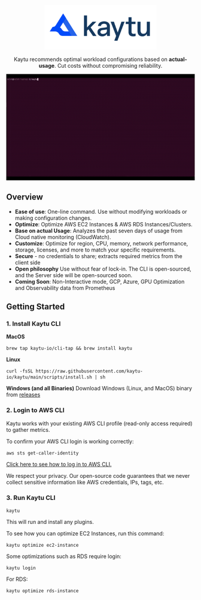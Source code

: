 <p align="center">
<a href="https://www.kaytu.io"><img src=".github/assets/Kaytu-New-Logo.svg" alt="Kaytu Logo" width="300" /></a>

<p align="center">Kaytu recommends optimal workload configurations based on <b>actual-usage</b>. Cut costs without compromising reliability.
</p>

![Kaytu Gif](.github/assets/kaytu.gif)

## Overview


- **Ease of use**: One-line command. Use without modifying workloads or making configuration changes.
- **Optimize**: Optimize AWS EC2 Instances & AWS RDS Instances/Clusters.
- **Base on actual Usage**: Analyzes the past seven days of usage from Cloud native monitoring (CloudWatch).
- **Customize**: Optimize for region, CPU, memory, network performance, storage, licenses, and more to match your specific requirements.
- **Secure** - no credentials to share; extracts required metrics from the client side
- **Open philosophy** Use without fear of lock-in. The CLI is open-sourced, and the Server side will be open-sourced soon.
- **Coming Soon**: Non-Interactive mode, GCP, Azure, GPU Optimization and Observability data from Prometheus

## Getting Started

### 1. Install Kaytu CLI

**MacOS**
```shell
brew tap kaytu-io/cli-tap && brew install kaytu
```

**Linux**
```shell
curl -fsSL https://raw.githubusercontent.com/kaytu-io/kaytu/main/scripts/install.sh | sh
```

**Windows (and all Binaries)**
Download Windows (Linux, and MacOS) binary from [releases](https://github.com/kaytu-io/kaytu/releases) 


### 2. Login to AWS CLI

Kaytu works with your existing AWS CLI profile (read-only access required) to gather metrics.  

To confirm your AWS CLI login is working correctly:

```
aws sts get-caller-identity
```
[Click here to see how to log in to AWS CLI.](https://docs.aws.amazon.com/signin/latest/userguide/command-line-sign-in.html)

We respect your privacy. Our open-source code guarantees that we never collect sensitive information like AWS credentials, IPs, tags, etc.

### 3. Run Kaytu CLI

```shell
kaytu
```

This will run and install any plugins.

To see how you can optimize EC2 Instances, run this command:

```shell
kaytu optimize ec2-instance
```

Some optimizations such as RDS require login: 
```shell
kaytu login
```

For RDS:

```shell
kaytu optimize rds-instance
```
